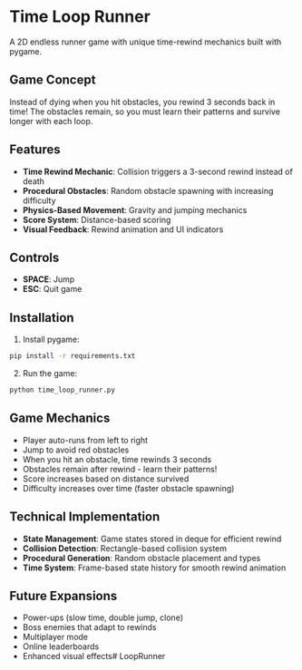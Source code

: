 # Time Loop Runner

A 2D endless runner game with unique time-rewind mechanics built with pygame.

## Game Concept

Instead of dying when you hit obstacles, you rewind 3 seconds back in time! The obstacles remain, so you must learn their patterns and survive longer with each loop.

## Features

- **Time Rewind Mechanic**: Collision triggers a 3-second rewind instead of death
- **Procedural Obstacles**: Random obstacle spawning with increasing difficulty
- **Physics-Based Movement**: Gravity and jumping mechanics
- **Score System**: Distance-based scoring
- **Visual Feedback**: Rewind animation and UI indicators

## Controls

- **SPACE**: Jump
- **ESC**: Quit game

## Installation

1. Install pygame:
```bash
pip install -r requirements.txt
```

2. Run the game:
```bash
python time_loop_runner.py
```

## Game Mechanics

- Player auto-runs from left to right
- Jump to avoid red obstacles
- When you hit an obstacle, time rewinds 3 seconds
- Obstacles remain after rewind - learn their patterns!
- Score increases based on distance survived
- Difficulty increases over time (faster obstacle spawning)

## Technical Implementation

- **State Management**: Game states stored in deque for efficient rewind
- **Collision Detection**: Rectangle-based collision system
- **Procedural Generation**: Random obstacle placement and types
- **Time System**: Frame-based state history for smooth rewind animation

## Future Expansions

- Power-ups (slow time, double jump, clone)
- Boss enemies that adapt to rewinds
- Multiplayer mode
- Online leaderboards
- Enhanced visual effects#   L o o p R u n n e r  
 